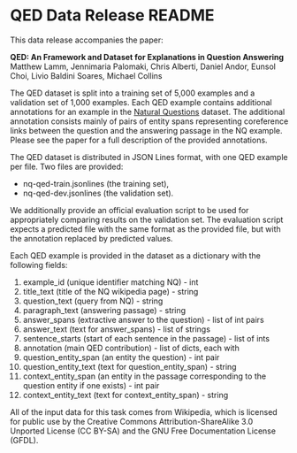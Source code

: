 # QED Data Release README

This data release accompanies the paper:

**QED: An Framework and Dataset for Explanations in Question Answering**
Matthew Lamm, Jennimaria Palomaki, Chris Alberti, Daniel Andor, Eunsol Choi, Livio Baldini Soares, Michael Collins

The QED dataset is split into a training set of 5,000 examples and a validation set of 1,000 examples. Each QED example contains additional annotations for an example in the [Natural Questions](https://ai.google.com/research/NaturalQuestions) dataset. The additional annotation consists mainly of pairs of entity spans representing coreference links between the question and the answering passage in the NQ example. Please see the paper for a full description of the provided annotations.

The QED dataset is distributed in JSON Lines format, with one QED example per file. Two files are provided:
* nq-qed-train.jsonlines (the training set),
* nq-qed-dev.jsonlines (the validation set).

We additionally provide an official evaluation script to be used for appropriately comparing results on the validation set. The evaluation script expects a predicted file with the same format as the provided file, but with the annotation replaced by predicted values.

Each QED example is provided in the dataset as a dictionary with the following fields:
1. example_id (unique identifier matching NQ) - int
1. title_text (title of the NQ wikipedia page) - string
1. question_text (query from NQ) - string
1. paragraph_text (answering passage) - string
1. answer_spans (extractive answer to the question) - list of int pairs
1. answer_text (text for answer_spans) - list of strings
1. sentence_starts (start of each sentence in the passage) - list of ints
1. annotation (main QED contribution) - list of dicts, each with
1. question_entity_span (an entity the question) - int pair
1. question_entity_text (text for question_entity_span) - string
1. context_entity_span (an entity in the passage corresponding to the question entity if one exists) - int pair
1. context_entity_text (text for context_entity_span) - string

All of the input data for this task comes from Wikipedia, which is licensed for public use by the Creative Commons Attribution-ShareAlike 3.0 Unported License (CC BY-SA) and the GNU Free Documentation License (GFDL).
